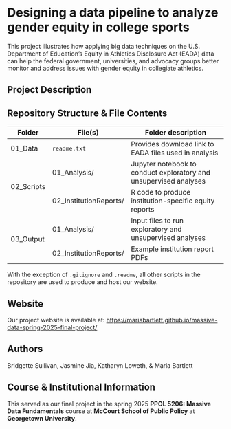 # Designing a data pipeline to analyze gender equity in college sports

This project illustrates how applying big data techniques on the U.S. Department of Education’s Equity in Athletics Disclosure Act (EADA) data can help the federal government, universities, and advocacy groups better monitor and address issues with gender equity in collegiate athletics.

## Project Description

## Repository Structure & File Contents

<table>
	<thead>
    		<tr>
	      		<th>Folder</th>
	      		<th>File(s)</th>
                <th>Folder description</th>
    		</tr>
  	</thead>
  	<tbody>
		    <tr>
        		<td rowspan="1">01_Data</td>
			        <td><tt>readme.txt</td>
                    <td>Provides download link to EADA files used in analysis</td>
                </td></tr>
            </td>
            <tr>
        		<td rowspan="2">02_Scripts</td>
			        <td>01_Analysis/</td>
                    <td>Jupyter notebook to conduct exploratory and unsupervised analyses</td>
                </td></tr>
        		    <td>02_InstitutionReports/</td>
			        <td>R code to produce institution-specific equity reports</td>
                </td></tr>
            </td>
            <tr>
        		<td rowspan="2">03_Output</td>
			        <td>01_Analysis/</td>
                    <td>Input files to run exploratory and unsupervised analyses</td>
                </td></tr>
        		    <td>02_InstitutionReports/</td>
			        <td>Example institution report PDFs</td>
                </td>

</table>

With the exception of `.gitignore` and `.readme`, all other scripts in the repository are used to produce and host our website.

## Website

Our project website is available at: https://mariabartlett.github.io/massive-data-spring-2025-final-project/

## Authors

Bridgette Sullivan, Jasmine Jia, Katharyn Loweth, & Maria Bartlett

## Course & Institutional Information

This served as our final project in the spring 2025 **PPOL 5206: Massive Data Fundamentals** course at **McCourt School of Public Policy** at **Georgetown University**.
